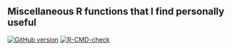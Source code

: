 ## Miscellaneous R functions that I find personally useful

<!-- badges: start -->
[![GitHub version](https://img.shields.io/static/v1?label=GitHub&message=2.16.7&color=blue&logo=github)](https://github.com/pbreheny/breheny)
[![R-CMD-check](https://github.com/pbreheny/breheny/workflows/R-CMD-check/badge.svg)](https://github.com/pbreheny/breheny/actions)
<!-- badges: end -->
